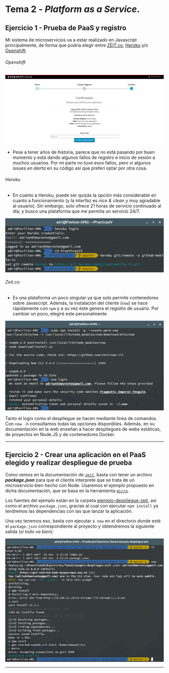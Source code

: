 # Tema 2 - *Platform as a Service*.

## Ejercicio 1 - Prueba de PaaS y registro

Mi sistema de microservicios va a estar realizado en Javascript principalmente, de forma que podría elegir entre [ZEIT.co](https://zeit.co/), [Heroku](https://www.heroku.com/) y/o [Openshift](https://www.openshift.com/).

###### Openshift

![Openshift example](./images/openshift-example.png)

- Pese a tener años de historia, parece que no está pasando por buen momento y está dando algunos fallos de registro e inicio de sesión a muchos usuarios. Por mi parte no tuve esos fallos, pero vi algunos issues *en alerta* en su código así que preferí optar por otra cosa.

###### Heroku

- En cuanto a Heroku, puede ser quizás la opción más considerable en cuanto a funcionamiento (y la interfaz es *nice & clean* y muy agradable al usuario). Sin embargo, solo ofrece 21 horas de servicio continuado al día; y busco una plataforma que me permita un servicio 24/7.

![Heroku login](./images/heroku-login.png)

###### Zeit.co

- Es una plataforma un poco singular ya que solo permite contenedores sobre Javascript. Además, la instalación del cliente (`now`) se hace rápidamente con `npm` y a su vez éste genera el registro de usuario. Por cambiar un poco, elegiré este personalmente.

![now-cli](./images/now-cli.png)

Tanto el login como el despliegue se hacen mediante línea de comandos. Con `now -h` consultamos todas las opciones disponibles. Además, en su documentación en la web enseñan a hacer despliegues de webs estáticas, de proyectos en Node.JS y de contenedores Docker.

***

## Ejercicio 2 - Crear una aplicación en el PaaS elegido y realizar despliegue de prueba

Como vemos en la documentación de [`zeit`](https://zeit.co/docs/getting-started/deployment#node.js-deployment), basta con tener un archivo ***package.json*** para que el cliente interprete que se trata de un microservicio bien hecho con Node. Usaremos el ejemplo propuesto en dicha documentación, que se basa en la herramienta [`micro`](https://github.com/zeit/micro).

Los fuentes del ejemplo están en la carpeta [ejemplo-despliegue-zeit](./ejemplo-despliegue-zeit), así como el archivo `package.json`, gracias al cual con ejecutar `npm install` ya tendremos las dependencias con las que lanzar la aplicación.

Una vez tenemos eso, basta con ejecutar `$ now` en el directorio donde esté el `package.json` correspondiente al proyecto y obtendremos la siguiente salida (*si todo va bien*):

![ejemplo-despliegue-zeit](./images/ejemplo-despliegue-zeit.png)

***
